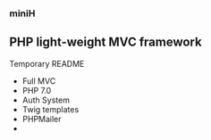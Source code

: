 ### miniH
## PHP light-weight MVC framework

Temporary README 

- Full MVC
- PHP 7.0
- Auth System
- Twig templates
- PHPMailer
- 
